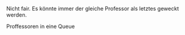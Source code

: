 Nicht fair. Es könnte immer der gleiche Professor als letztes geweckt werden.

Proffessoren in eine Queue